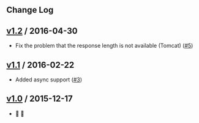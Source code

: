 Change Log
----------

## [v1.2] / 2016-04-30

* Fix the problem that the response length is not available (Tomcat) ([#5])

[v1.2]: https://github.com/akihyro/spring-boot-ext-logback-access/releases/tag/v1.2
[#5]: https://github.com/akihyro/spring-boot-ext-logback-access/pull/5

## [v1.1] / 2016-02-22

* Added async support ([#3])

[v1.1]: https://github.com/akihyro/spring-boot-ext-logback-access/releases/tag/v1.1
[#3]: https://github.com/akihyro/spring-boot-ext-logback-access/pull/3

## [v1.0] / 2015-12-17

* :tada: :birthday:

[v1.0]: https://github.com/akihyro/spring-boot-ext-logback-access/releases/tag/v1.0
